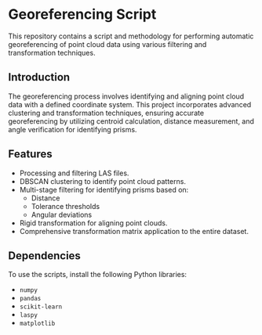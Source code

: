 # Georeferencing Script

This repository contains a script and methodology for performing automatic georeferencing of point cloud data using various filtering and transformation techniques.

## Introduction
The georeferencing process involves identifying and aligning point cloud data with a defined coordinate system. This project incorporates advanced clustering and transformation techniques, ensuring accurate georeferencing by utilizing centroid calculation, distance measurement, and angle verification for identifying prisms.

## Features
- Processing and filtering LAS files.
- DBSCAN clustering to identify point cloud patterns.
- Multi-stage filtering for identifying prisms based on:
  - Distance
  - Tolerance thresholds
  - Angular deviations
- Rigid transformation for aligning point clouds.
- Comprehensive transformation matrix application to the entire dataset.

## Dependencies
To use the scripts, install the following Python libraries:
- `numpy`
- `pandas`
- `scikit-learn`
- `laspy`
- `matplotlib`


